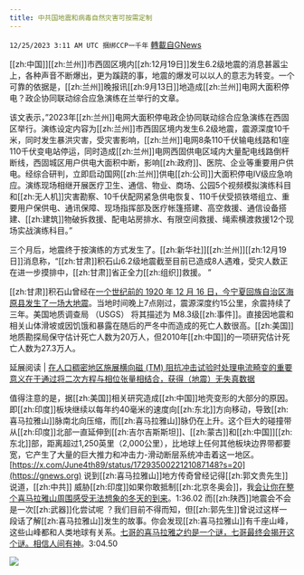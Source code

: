 ```yaml
---
title: 中共国地震和病毒自然灾害可按需定制
---
```

`12/25/2023 3:11 AM UTC 捆绑CCP一千年` [轉載自GNews](https://gnews.org/articles/2148211)

[[zh:中国]][[zh:兰州]]市西固区境内[[zh:12月19日]]发生6.2级地震的消息甚嚣尘上，各种声音不断爆出，更为蹊跷的事，地震的爆发可以以人的意志为转变。一个可靠的依据是，[[zh:兰州]]晚报讯[[zh:9月13日]]地造成[[zh:兰州]]电网大面积停电？政企协同联动综合应急演练在兰举行的文章。   

该文表示，”2023年[[zh:兰州]]电网大面积停电政企协同联动综合应急演练在西固区举行。演练设定内容为[[zh:兰州]]市西固区境内发生6.2级地震，震源深度10千米，同时发生暴洪灾害，受灾害影响，[[zh:兰州]]电网8条110千伏输电线路和1座110千伏变电站停运，同时造成[[zh:兰州]]电网西固供电区域内大量配电线路倒杆断线，西固城区用户供电大面积中断，影响[[zh:政府]]、医院、企业等重要用户供电。经综合研判，立即启动国网[[zh:兰州]]供电[[zh:公司]]大面积停电Ⅳ级应急响应。演练现场相继开展医疗卫生、通信、物业、商场、公园5个视频模拟演练科目和[[zh:无人机]]灾害勘察、10千伏配网紧急供电恢复、110千伏受损铁塔组立、重要用户保供电、通讯保障、现场指挥部及医疗帐篷搭建、高空救援、通信设备搭建、[[zh:建筑]]物破拆救援、配电站房排水、有限空间救援、绳索横渡救援12个现场实战演练科目。”   

三个月后，地震终于按演练的方式发生了。[[zh:新华社]][[zh:兰州]][[zh:12月19日]]消息称，“[[zh:甘肃]]积石山6.2级地震截至目前已造成8人遇难，受灾人数正在进一步摸排中，[[zh:甘肃]]省正全力[[zh:组织]]救援。 ”

[[zh:甘肃]]积石山曾经在[一个世纪前的 1920 年 12 月 16 日，今宁夏回族自治区海原县发生了一场大地震](https://www.air-worldwide.com/blog/posts/2020/12/the-1920-haiyuan-earthquake-one-of-the-20th-centurys-deadliest/)。当地时间晚上7点刚过，震源深度约15公里，余震持续了三年。美国地质调查局 （USGS） 将其描述为 M8.3级[[zh:事件]]。直接因地震和相关山体滑坡或因饥饿和暴露在随后的严冬中而造成的死亡人数很高。[[zh:美国]]地质勘探局保守估计死亡人数为20万人，但2010年[[zh:中国]]的一项研究估计死亡人数为27.3万人。   

延展阅读 | [在人口稠密地区施展横向磁 (TM) 阻抗冲击试验时处理电流畸变的重要意义在于通过将二次方程与相位张量相结合，获得（地震）无失真数据](https://www.x-mol.com/paper/1458637426072125440/t)   

值得注意的是，据[[zh:美国]]相关研究造成[[zh:中国]]地壳变形的大部分的原因。即[[zh:印度]]板块继续以每年约40毫米的速度向[[zh:东北]]方向移动，导致[[zh:喜马拉雅山]]脉南北向压缩，而[[zh:喜马拉雅山]]脉仍在上升。这个巨大的碰撞带从[[zh:印度]]北部一直延伸到[[zh:吉尔吉斯斯坦]]、[[zh:蒙古]]和[[zh:中国]][[zh:东北]]部，距离超过1,250英里（2,000公里），比地球上任何其他板块边界带都要宽，它产生了大量的巨大推力和冲击力-滑动断层系统冲击着这一地区。   
[https://x.com/June4th89/status/1729350022121087148?s=20](https://gnews.org)
说到[[zh:喜马拉雅山]]地方传奇曾经记得[[zh:郭文贵先生]]说道，[[zh:中共]] 威胁[[zh:印度]]如果你敢抵制[[zh:北京冬奥会]]，我[会让你在整个喜马拉雅山周围感受无法想象的冬天的到来](https://gettr.com/post/pjaq82eb67)。1:36.02     而[[zh:陕西]]地震会不会是一次[[zh:武器]]化尝试呢 ？我们目前不得而知，但[[zh:郭先生]]曾说过这样一段话了解[[zh:喜马拉雅山]]发生的故事。你会发现[[zh:喜马拉雅山]]有千座山峰，这些山峰都和人类地球有关系。[七哥的喜马拉雅之约是一个谜，七哥最终会揭开这个谜。相信人间有神](https://gtv.org/video/id=6194fda8e7e7703792363972)。3:04.50  

![](ipfs://QmNyrsfyuPd384q7XRkTU8ohmMhTyRPrgDP2uQLZAWfq4T?.png)


